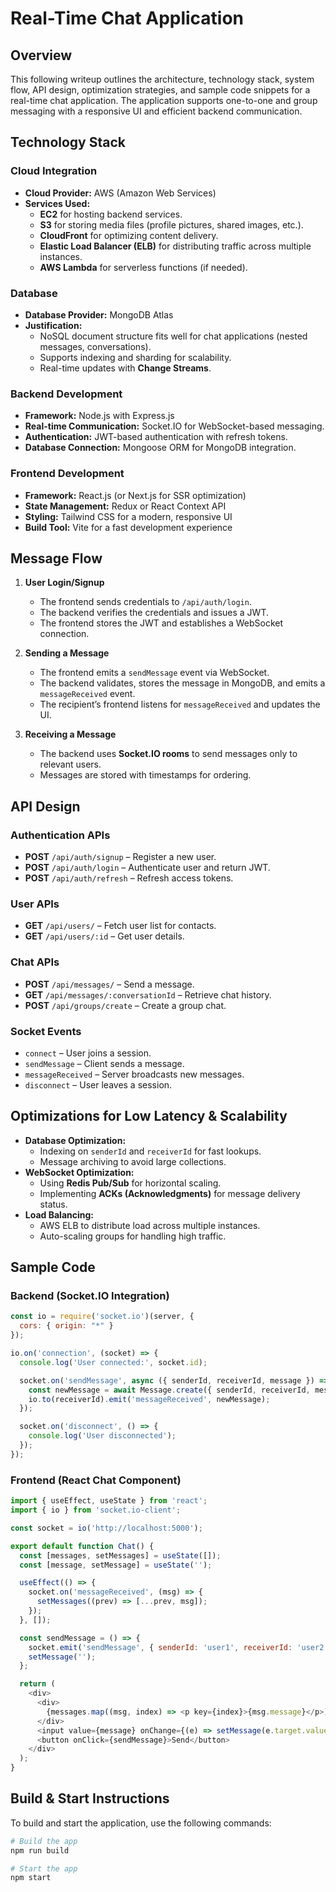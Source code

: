 # Real-Time Chat Application

## Overview
This following writeup outlines the architecture, technology stack, system flow, API design, optimization strategies, and sample code snippets for a real-time chat application. The application supports one-to-one and group messaging with a responsive UI and efficient backend communication.

## **Technology Stack**
### **Cloud Integration**
- **Cloud Provider:** AWS (Amazon Web Services)
- **Services Used:**
  - **EC2** for hosting backend services.
  - **S3** for storing media files (profile pictures, shared images, etc.).
  - **CloudFront** for optimizing content delivery.
  - **Elastic Load Balancer (ELB)** for distributing traffic across multiple instances.
  - **AWS Lambda** for serverless functions (if needed).

### **Database**
- **Database Provider:** MongoDB Atlas
- **Justification:**
  - NoSQL document structure fits well for chat applications (nested messages, conversations).
  - Supports indexing and sharding for scalability.
  - Real-time updates with **Change Streams**.
  
### **Backend Development**
- **Framework:** Node.js with Express.js
- **Real-time Communication:** Socket.IO for WebSocket-based messaging.
- **Authentication:** JWT-based authentication with refresh tokens.
- **Database Connection:** Mongoose ORM for MongoDB integration.

### **Frontend Development**
- **Framework:** React.js (or Next.js for SSR optimization)
- **State Management:** Redux or React Context API
- **Styling:** Tailwind CSS for a modern, responsive UI
- **Build Tool:** Vite for a fast development experience

## **Message Flow**
1. **User Login/Signup**
   - The frontend sends credentials to `/api/auth/login`.
   - The backend verifies the credentials and issues a JWT.
   - The frontend stores the JWT and establishes a WebSocket connection.

2. **Sending a Message**
   - The frontend emits a `sendMessage` event via WebSocket.
   - The backend validates, stores the message in MongoDB, and emits a `messageReceived` event.
   - The recipient’s frontend listens for `messageReceived` and updates the UI.

3. **Receiving a Message**
   - The backend uses **Socket.IO rooms** to send messages only to relevant users.
   - Messages are stored with timestamps for ordering.

## **API Design**
### **Authentication APIs**
- **POST** `/api/auth/signup` – Register a new user.
- **POST** `/api/auth/login` – Authenticate user and return JWT.
- **POST** `/api/auth/refresh` – Refresh access tokens.

### **User APIs**
- **GET** `/api/users/` – Fetch user list for contacts.
- **GET** `/api/users/:id` – Get user details.

### **Chat APIs**
- **POST** `/api/messages/` – Send a message.
- **GET** `/api/messages/:conversationId` – Retrieve chat history.
- **POST** `/api/groups/create` – Create a group chat.

### **Socket Events**
- `connect` – User joins a session.
- `sendMessage` – Client sends a message.
- `messageReceived` – Server broadcasts new messages.
- `disconnect` – User leaves a session.

## **Optimizations for Low Latency & Scalability**
- **Database Optimization:**
  - Indexing on `senderId` and `receiverId` for fast lookups.
  - Message archiving to avoid large collections.
- **WebSocket Optimization:**
  - Using **Redis Pub/Sub** for horizontal scaling.
  - Implementing **ACKs (Acknowledgments)** for message delivery status.
- **Load Balancing:**
  - AWS ELB to distribute load across multiple instances.
  - Auto-scaling groups for handling high traffic.

## **Sample Code**
### **Backend (Socket.IO Integration)**
```javascript
const io = require('socket.io')(server, {
  cors: { origin: "*" }
});

io.on('connection', (socket) => {
  console.log('User connected:', socket.id);

  socket.on('sendMessage', async ({ senderId, receiverId, message }) => {
    const newMessage = await Message.create({ senderId, receiverId, message });
    io.to(receiverId).emit('messageReceived', newMessage);
  });

  socket.on('disconnect', () => {
    console.log('User disconnected');
  });
});
```

### **Frontend (React Chat Component)**
```javascript
import { useEffect, useState } from 'react';
import { io } from 'socket.io-client';

const socket = io('http://localhost:5000');

export default function Chat() {
  const [messages, setMessages] = useState([]);
  const [message, setMessage] = useState('');

  useEffect(() => {
    socket.on('messageReceived', (msg) => {
      setMessages((prev) => [...prev, msg]);
    });
  }, []);

  const sendMessage = () => {
    socket.emit('sendMessage', { senderId: 'user1', receiverId: 'user2', message });
    setMessage('');
  };

  return (
    <div>
      <div>
        {messages.map((msg, index) => <p key={index}>{msg.message}</p>)}
      </div>
      <input value={message} onChange={(e) => setMessage(e.target.value)} />
      <button onClick={sendMessage}>Send</button>
    </div>
  );
}
```

## **Build & Start Instructions**
To build and start the application, use the following commands:


```sh
# Build the app
npm run build

# Start the app
npm start
```
